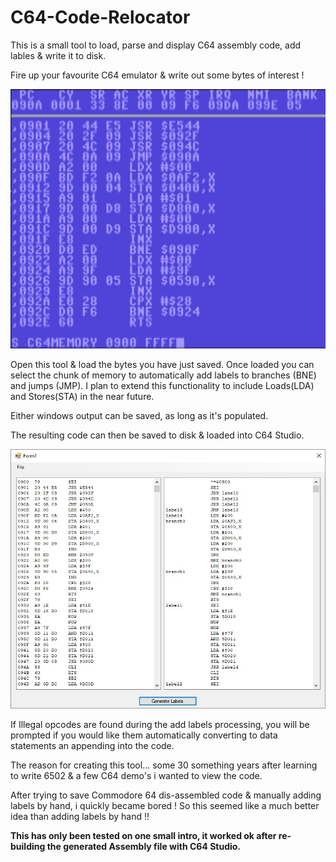 # C64-Code-Relocator
This is a small tool to load, parse and display C64 assembly code, add lables & write it to disk.

Fire up your favourite C64 emulator & write out some bytes of interest !

![](C64CodeRelocator/C64_6502_Dissasembly.jpg)

Open this tool & load the bytes you have just saved.
Once loaded you can select the chunk of memory to automatically add labels to branches (BNE) and jumps (JMP).
I plan to extend this functionality to include Loads(LDA) and Stores(STA) in the near future.

Either windows output can be saved, as long as it's populated.

The resulting code can then be saved to disk & loaded into C64 Studio.

![](C64CodeRelocator/Application.jpg)

If Illegal opcodes are found during the add labels processing, you will be prompted if you would like them automatically converting to data statements an appending into the code.


The reason for creating this tool... some 30 something years after learning to write 6502 & a few C64 demo's i wanted to view the code.

After trying to save Commodore 64 dis-assembled code & manually adding labels by hand, i quickly became bored !
So this seemed like a much better idea than adding labels by hand !!

**This has only been tested on one small intro, it worked ok after re-building the generated Assembly file with C64 Studio.**
